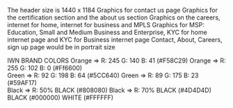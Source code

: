 The header size is 1440 x 1184
Graphics for contact us page
Graphics for the certification section and the about us section
Graphics on the careers, internet for home, internet for business and MPLS
Graphics for MSP: Education, Small and Medium Business and Enterprise, KYC for home internet page and KYC for Business internet page
Contact, About, Careers, sign up page would be in portrait size


IWN BRAND COLORS
Orange => R: 245 G: 140 B: 41 (#F58C29) 
Orange => R: 255 G: 102 B: 0 (#Ff6600)    
Green => R: 92 G: 198 B: 64 (#5CC640) 
Green => R: 89 G: 175 B: 23 (#59AF17)    
Black => R: 50% BLACK (#808080) 
Black => R: 70% BLACK (#4D4D4D) 
BLACK (#000000)
WHITE (#FFFFFF)